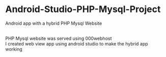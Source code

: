 # Android-Studio-PHP-Mysql-Project
Android app with a hybrid PHP Mysql Website

</br>PHP Mysql website was served using 000webhost
</br>I created web view app using android studio to make the hybrid app working

